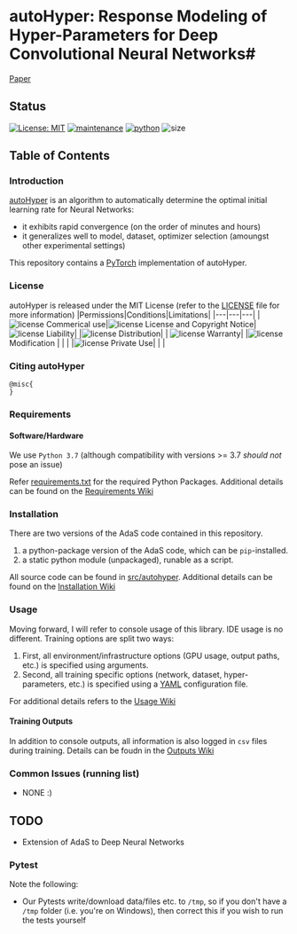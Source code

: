 # autoHyper: Response Modeling of Hyper-Parameters for Deep Convolutional Neural Networks#
[Paper]()
## Status ##
[![License: MIT](https://img.shields.io/badge/License-MIT-yellow.svg)](LICENSE)
[![maintenance](https://img.shields.io/badge/maintained%3F-yes-brightgreen.svg)](https://GitHub.com/Naereen/StrapDown.js/graphs/commit-activity)
[![python](https://img.shields.io/badge/python-v3.7-blue)](https://www.python.org/downloads/release/python-370/)
![size](https://img.shields.io/github/repo-size/MathieuTuli/autoHyper)

## Table of Contents ##

### Introduction ###
[autoHyper]() is an algorithm to automatically determine the optimal initial learning rate for Neural Networks:
- it exhibits rapid convergence (on the order of minutes and hours)
- it generalizes well to model, dataset, optimizer selection (amoungst other experimental settings)

This repository contains a [PyTorch](https://pytorch.org/) implementation of autoHyper.

### License ###
autoHyper is released under the MIT License (refer to the [LICENSE](LICENSE) file for more information)
|Permissions|Conditions|Limitations|
|---|---|---|
|![license](https://img.shields.io/badge/-%20-brightgreen) Commerical use|![license](https://img.shields.io/badge/-%20-blue) License and Copyright Notice|![license](https://img.shields.io/badge/-%20-red) Liability|
|![license](https://img.shields.io/badge/-%20-brightgreen) Distribution| | ![license](https://img.shields.io/badge/-%20-red) Warranty|
|![license](https://img.shields.io/badge/-%20-brightgreen) Modification | | |
|![license](https://img.shields.io/badge/-%20-brightgreen) Private Use| | |

### Citing autoHyper ###
```text
@misc{
}
```
### Requirements ###
#### Software/Hardware ####
We use `Python 3.7` (although compatibility with versions >= 3.7 *should not* pose an issue)

Refer [requirements.txt](requirements.txt) for the required Python Packages. Additional details can be found on the [Requirements Wiki](Requirements.md)

### Installation ###
There are two versions of the AdaS code contained in this repository.
1. a python-package version of the AdaS code, which can be `pip`-installed.
2. a static python module (unpackaged), runable as a script.

All source code can be found in [src/autohyper](src/autohyper). Additional details can be found on the [Installation Wiki](Installation.md)

### Usage ###
Moving forward, I will refer to console usage of this library. IDE usage is no different. Training options are split two ways:
1. First, all environment/infrastructure options (GPU usage, output paths, etc.) is specified using arguments.
2. Second, all training specific options (network, dataset, hyper-parameters, etc.) is specified using a [YAML](https://yaml.org/) configuration file.

For additional details refers to the [Usage Wiki](Usage.md)

#### Training Outputs ####
In addition to console outputs, all information is also logged in `csv` files during training.  Details can be foudn in the [Outputs Wiki](Outputs.md)

### Common Issues (running list) ###
- NONE :)

## TODO ###
- Extension of AdaS to Deep Neural Networks

### Pytest ###
Note the following:
- Our Pytests write/download data/files etc. to `/tmp`, so if you don't have a `/tmp` folder (i.e. you're on Windows), then correct this if you wish to run the tests yourself
